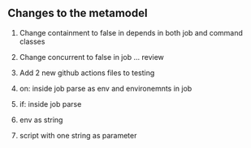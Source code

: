## Changes to the metamodel

1. Change containment to false in depends in both job and command classes

2. Change concurrent to false in job ... review

3. Add 2 new github actions files to testing

4. on: inside job parse as env and environemnts in job

5. if: inside job parse

6. env as string

7. script with one string as parameter
